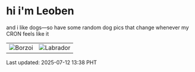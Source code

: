 # hi i'm Leoben

and i like dogs—so have some random dog pics that change whenever my CRON feels like it

|  |  |
|--------|----------|
| ![Borzoi](https://random-dog-vercel.vercel.app/api/random-borzoi?v=1752298739) | ![Labrador](https://random-dog-vercel.vercel.app/api/random-labrador?v=1752298739) |

Last updated: 2025-07-12 13:38 PHT
